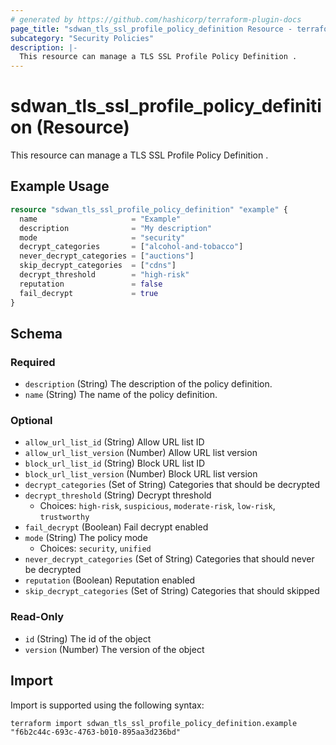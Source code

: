 ```yaml
---
# generated by https://github.com/hashicorp/terraform-plugin-docs
page_title: "sdwan_tls_ssl_profile_policy_definition Resource - terraform-provider-sdwan"
subcategory: "Security Policies"
description: |-
  This resource can manage a TLS SSL Profile Policy Definition .
---
```


# sdwan_tls_ssl_profile_policy_definition (Resource)

This resource can manage a TLS SSL Profile Policy Definition .

## Example Usage

```terraform
resource "sdwan_tls_ssl_profile_policy_definition" "example" {
  name                     = "Example"
  description              = "My description"
  mode                     = "security"
  decrypt_categories       = ["alcohol-and-tobacco"]
  never_decrypt_categories = ["auctions"]
  skip_decrypt_categories  = ["cdns"]
  decrypt_threshold        = "high-risk"
  reputation               = false
  fail_decrypt             = true
}
```

<!-- schema generated by tfplugindocs -->
## Schema

### Required

- `description` (String) The description of the policy definition.
- `name` (String) The name of the policy definition.

### Optional

- `allow_url_list_id` (String) Allow URL list ID
- `allow_url_list_version` (Number) Allow URL list version
- `block_url_list_id` (String) Block URL list ID
- `block_url_list_version` (Number) Block URL list version
- `decrypt_categories` (Set of String) Categories that should be decrypted
- `decrypt_threshold` (String) Decrypt threshold
  - Choices: `high-risk`, `suspicious`, `moderate-risk`, `low-risk`, `trustworthy`
- `fail_decrypt` (Boolean) Fail decrypt enabled
- `mode` (String) The policy mode
  - Choices: `security`, `unified`
- `never_decrypt_categories` (Set of String) Categories that should never be decrypted
- `reputation` (Boolean) Reputation enabled
- `skip_decrypt_categories` (Set of String) Categories that should skipped

### Read-Only

- `id` (String) The id of the object
- `version` (Number) The version of the object

## Import

Import is supported using the following syntax:

```shell
terraform import sdwan_tls_ssl_profile_policy_definition.example "f6b2c44c-693c-4763-b010-895aa3d236bd"
```
